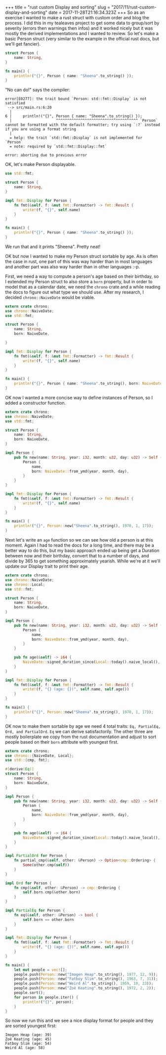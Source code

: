 +++
title = "rust custom Display and sorting"
slug = "2017/11/rust-custom-display-and-sorting"
date = 2017-11-28T21:16:34.323Z
+++
So as an exercise I wanted to make a rust struct with custom order and blog the process. I did this in my tealeaves project to get some data to group/sort by severity (errors then warnings then infos) and it worked nicely but it was mostly the derived implementations and I wanted to review. So let's make a basic Person struct (very similar to the example in the official rust docs, but we'll get fancier).

```rust
struct Person {
    name: String,
}

fn main() {
    println!("{}", Person { name: "Sheena".to_string() });
}
```

"No can do!" says the compiler:

```
error[E0277]: the trait bound `Person: std::fmt::Display` is not satisfied
 --> src/main.rs:6:20
  |
6 |     println!("{}", Person { name: "Sheena".to_string() });
  |                    ^^^^^^^^^^^^^^^^^^^^^^^^^^^^^^^^^^^^^ `Person` cannot be formatted with the default formatter; try using `:?` instead if you are using a format string
  |
  = help: the trait `std::fmt::Display` is not implemented for `Person`
  = note: required by `std::fmt::Display::fmt`

error: aborting due to previous error
```

OK, let's make Person displayable.

```rust
use std::fmt;

struct Person {
    name: String,
}

impl fmt::Display for Person {
    fn fmt(&self, f: &mut fmt::Formatter) -> fmt::Result {
        write!(f, "{}", self.name)
    }
}

fn main() {
    println!("{}", Person { name: "Sheena".to_string() });
}
```
We run that and it prints "Sheena". Pretty neat!

OK but now I wanted to make my Person struct sortable by age. As is often the case in rust, one part of this was way harder than in most languages and another part was also way harder than in other languages :-p.

First, we need a way to compute a person's age based on their birthday, so I extended my Person struct to also store a `born` property, but in order to model that as a calendar date, we need the `chrono` crate and a while reading the docs to figure out what type we should use. After my research, I decided `chrono::NaiveDate` would be viable.

```rust
extern crate chrono;
use chrono::NaiveDate;
use std::fmt;

struct Person {
    name: String,
    born: NaiveDate,

}

impl fmt::Display for Person {
    fn fmt(&self, f: &mut fmt::Formatter) -> fmt::Result {
        write!(f, "{}", self.name)
    }
}

fn main() {
    println!("{}", Person { name: "Sheena".to_string(), born: NaiveDate::from_ymd(1970, 1, 17) });
}
```

OK now I wanted a more concise way to define instances of Person, so I added a constructor function.

```rust
extern crate chrono;
use chrono::NaiveDate;
use std::fmt;

struct Person {
    name: String,
    born: NaiveDate,
}

impl Person {
    pub fn new(name: String, year: i32, month: u32, day: u32) -> Self {
        Person {
            name,
            born: NaiveDate::from_ymd(year, month, day),
        }
    }
}

impl fmt::Display for Person {
    fn fmt(&self, f: &mut fmt::Formatter) -> fmt::Result {
        write!(f, "{}", self.name)
    }
}

fn main() {
    println!("{}", Person::new("Sheena".to_string(), 1970, 1, 17));
}
```

Next let's write an `age` function so we can see how old a person is at this moment. Again I had to read the docs for a long time, and there may be a better way to do this, but my basic approach ended up being get a Duration between now and their birthday, convert that to a number of days, and divide by 365 to get something approximately yearish. While we're at it we'll update our Display trait to print their age.

```rust
extern crate chrono;
use chrono::NaiveDate;
use chrono::Local;
use std::fmt;

struct Person {
    name: String,
    born: NaiveDate,
}

impl Person {
    pub fn new(name: String, year: i32, month: u32, day: u32) -> Self {
        Person {
            name,
            born: NaiveDate::from_ymd(year, month, day),
        }
    }

    pub fn age(&self) -> i64 {
        NaiveDate::signed_duration_since(Local::today().naive_local(), self.born).num_days() / 365
    }
}

impl fmt::Display for Person {
    fn fmt(&self, f: &mut fmt::Formatter) -> fmt::Result {
        write!(f, "{} (age: {})", self.name, self.age())
    }
}

fn main() {
    println!("{}", Person::new("Sheena".to_string(), 1970, 1, 17));
}
```

OK now to make them sortable by age we need 4 total traits: `Eq, PartialEq, Ord, and PartialOrd`. `Eq` we can derive satisfactorily. The other three are mostly  boilerplate we copy from the rust documentation and adjust to sort people based on their `born` attribute with youngest first.

```rust
extern crate chrono;
use chrono::{NaiveDate, Local};
use std::{cmp, fmt};

#[derive(Eq)]
struct Person {
    name: String,
    born: NaiveDate,
}

impl Person {
    pub fn new(name: String, year: i32, month: u32, day: u32) -> Self {
        Person {
            name,
            born: NaiveDate::from_ymd(year, month, day),
        }
    }

    pub fn age(&self) -> i64 {
        NaiveDate::signed_duration_since(Local::today().naive_local(), self.born).num_days() / 365
    }
}

impl PartialOrd for Person {
    fn partial_cmp(&self, other: &Person) -> Option<cmp::Ordering> {
        Some(other.cmp(self))
    }
}

impl Ord for Person {
    fn cmp(&self, other: &Person) -> cmp::Ordering {
        self.born.cmp(&other.born)
    }
}

impl PartialEq for Person {
    fn eq(&self, other: &Person) -> bool {
        self.born == other.born
    }
}

impl fmt::Display for Person {
    fn fmt(&self, f: &mut fmt::Formatter) -> fmt::Result {
        write!(f, "{} (age: {})", self.name, self.age())
    }
}

fn main() {
    let mut people = vec![];
    people.push(Person::new("Imogen Heap".to_string(), 1977, 12, 9));
    people.push(Person::new("Fatboy Slim".to_string(), 1963, 7, 31));
    people.push(Person::new("Weird Al".to_string(), 1959, 10, 23));
    people.push(Person::new("Zoë Keating".to_string(), 1972, 2, 2));
    people.sort();
    for person in people.iter() {
        println!("{}", person);
    }
}
```

So now we run this and we see a nice display format for people and they are sorted youngest first:

```
Imogen Heap (age: 39)
Zoë Keating (age: 45)
Fatboy Slim (age: 54)
Weird Al (age: 58)
```
